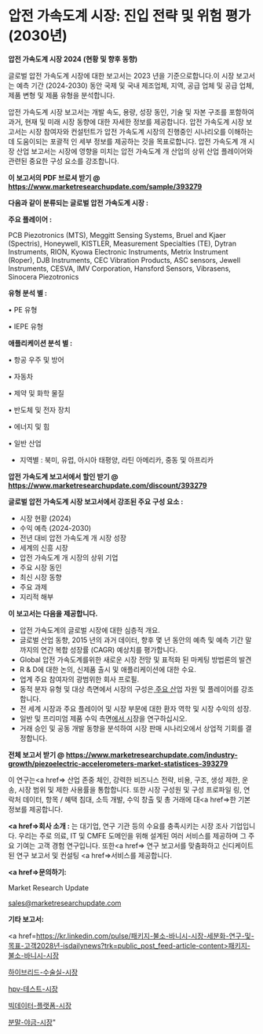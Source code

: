 # 압전 가속도계 시장: 진입 전략 및 위험 평가(2030년)

<strong>압전 가속도계 시장 2024 (현황 및 향후 동향)</strong>

글로벌 압전 가속도계 시장에 대한 보고서는 2023 년을 기준으로합니다.이 시장 보고서는 예측 기간 (2024-2030) 동안 국제 및 국내 제조업체, 지역, 공급 업체 및 공급 업체, 제품 변형 및 제품 유형을 분석합니다.

압전 가속도계 시장 보고서는 개발 속도, 용량, 성장 동인, 기술 및 자본 구조를 포함하여 과거, 현재 및 미래 시장 동향에 대한 자세한 정보를 제공합니다. 압전 가속도계 시장 보고서는 시장 참여자와 컨설턴트가 압전 가속도계 시장의 진행중인 시나리오를 이해하는 데 도움이되는 포괄적 인 세부 정보를 제공하는 것을 목표로합니다. 압전 가속도계 개 시장 산업 보고서는 시장에 영향을 미치는 압전 가속도계 개 산업의 상위 산업 플레이어와 관련된 중요한 구성 요소를 강조합니다.



<strong>이 보고서의 PDF 브로셔 받기 @ <a href=https://www.marketresearchupdate.com/sample/393279>https://www.marketresearchupdate.com/sample/393279</a></strong>



<strong>다음과 같이 분류되는 글로벌 압전 가속도계 시장 :</strong>



<strong>주요 플레이어 :</strong>

PCB Piezotronics (MTS), Meggitt Sensing Systems, Bruel and Kjaer (Spectris), Honeywell, KISTLER, Measurement Specialties (TE), Dytran Instruments, RION, Kyowa Electronic Instruments, Metrix Instrument (Roper), DJB Instruments, CEC Vibration Products, ASC sensors, Jewell Instruments, CESVA, IMV Corporation, Hansford Sensors, Vibrasens, Sinocera Piezotronics



<strong>유형 분석 별 :</strong>

• PE 유형

• IEPE 유형



<strong>애플리케이션 분석 별 :</strong>

• 항공 우주 및 방어

• 자동차

• 제약 및 화학 물질

• 반도체 및 전자 장치

• 에너지 및 힘

• 일반 산업

<ul>
  <li>지역별 : 북미, 유럽, 아시아 태평양, 라틴 아메리카, 중동 및 아프리카</li>
</ul>


<strong>압전 가속도계 보고서에서 할인 받기 @ <a href=https://www.marketresearchupdate.com/discount/393279>https://www.marketresearchupdate.com/discount/393279</a></strong>



<strong>글로벌 압전 가속도계 시장 보고서에서 강조된 주요 구성 요소 :</strong>
<ul>
  <li>시장 현황 (2024)</li>
  <li>수익 예측 (2024-2030)</li>
  <li>전년 대비 압전 가속도계 개 시장 성장</li>
  <li>세계의 신흥 시장</li>
  <li>압전 가속도계 개 시장의 상위 기업</li>
  <li>주요 시장 동인</li>
  <li>최신 시장 동향</li>
  <li>주요 과제</li>
  <li>지리적 해부</li>
</ul>


<strong>이 보고서는 다음을 제공합니다.</strong>
<ul>
  <li>압전 가속도계의 글로벌 시장에 대한 심층적 개요.</li>
  <li>글로벌 산업 동향, 2015 년의 과거 데이터, 향후 몇 년 동안의 예측 및 예측 기간 말까지의 연간 복합 성장률 (CAGR) 예상치를 평가합니다.</li>
  <li>Global 압전 가속도계를위한 새로운 시장 전망 및 표적화 된 마케팅 방법론의 발견</li>
  <li>R &amp; D에 대한 논의, 신제품 출시 및 애플리케이션에 대한 수요.</li>
  <li>업계 주요 참여자의 광범위한 회사 프로필.</li>
  <li>동적 분자 유형 및 대상 측면에서 시장의 구성은<a href=> 주요 산</a>업 자원 및 플레이어를 강조합니다.</li>
  <li>전 세계 시장과 주요 플레이어 및 시장 부문에 대한 환자 역학 및 시장 수익의 성장.</li>
  <li>일반 및 프리미엄 제품 수익 측면<a href=>에서 시</a>장을 연구하십시오.</li>
  <li>거래 승인 및 공동 개발 동향을 분석하여 시장 판매 시나리오에서 상업적 기회를 결정합니다.</li>
</ul>



<strong>전체 보고서 받기 @ <a href=https://www.marketresearchupdate.com/industry-growth/piezoelectric-accelerometers-market-statistices-393279>https://www.marketresearchupdate.com/industry-growth/piezoelectric-accelerometers-market-statistices-393279</a></strong>

이 연구는<a href=> 산업 존중</a> 체인, 강력한 비즈니스 전략, 비용, 구조, 생성 제한, 운송, 시장 범위 및 제한 사용률을 통합합니다. 또한 시장 구성원 및 구성 프로파일 링, 연락처 데이터, 항목 / 혜택 침대, 소득 개발, 수익 창출 및 총 거래에 대<a href=>한 기본 </a>정보를 제공합니다.



<strong><a href=>회사 소</a>개 :</strong>
는 대기업, 연구 기관 등의 수요를 충족시키는 시장 조사 기업입니다. 우리는 주로 의료, IT 및 CMFE 도메인을 위해 설계된 여러 서비스를 제공하며 그 주요 기여는 고객 경험 연구입니다. 또한<a href=> 연구 보</a>고서를 맞춤화하고 신디케이트 된 연구 보고서 및 컨설팅 <a href=>서비스</a>를 제공합니다.



<strong><a href=>문의하기:</a></strong>

Market Research Update

sales@marketresearchupdate.com



<strong>기타 보고서:</strong>

<a href=https://kr.linkedin.com/pulse/패키지-불소-바니시-시장-세분화-연구-및-목표-고객2028년-isdailynews?trk=public_post_feed-article-content>패키지-불소-바니시-시장</a>

<a href=https://www.linkedin.com/pulse/하이브리드-수술실-시장-규모-및-성장-2023-market-matrix-musings-analysis/>하이브리드-수술실-시장</a>

<a href=https://www.linkedin.com/pulse/hpv-테스트-시장-규모-및-성장-2023-analytics-avenue-adventures-24-ana-ffpvf/>hpv-테스트-시장</a>

<a href=https://www.linkedin.com/pulse/빅데이터-플랫폼-시장-현재-및-미래-성장-2029-trend-tracking-tips-360-analysis-iysff/>빅데이터-플랫폼-시장</a>

<a href=https://www.linkedin.com/pulse/분말-야금-시장-경쟁-분석-및-성장-잠재력-2030-trend-tracking-tips-360-analysis-c0jgf/>분말-야금-시장</a>"
